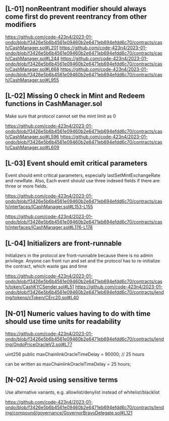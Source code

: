 ## [L-01] nonReentrant modifier should always come first do prevent reentrancy from other modifiers
https://github.com/code-423n4/2023-01-ondo/blob/f3426e5b6b4561e09460b2e6471eb694efdd6c70/contracts/cash/CashManager.sol#L201 https://github.com/code-423n4/2023-01-ondo/blob/f3426e5b6b4561e09460b2e6471eb694efdd6c70/contracts/cash/CashManager.sol#L244 https://github.com/code-423n4/2023-01-ondo/blob/f3426e5b6b4561e09460b2e6471eb694efdd6c70/contracts/cash/CashManager.sol#L668 https://github.com/code-423n4/2023-01-ondo/blob/f3426e5b6b4561e09460b2e6471eb694efdd6c70/contracts/cash/CashManager.sol#L955

## [L-02] Missing 0 check in Mint and Redeem functions in CashManager.sol
Make sure that protocol cannot set the mint limit as 0

https://github.com/code-423n4/2023-01-ondo/blob/f3426e5b6b4561e09460b2e6471eb694efdd6c70/contracts/cash/CashManager.sol#L596 https://github.com/code-423n4/2023-01-ondo/blob/f3426e5b6b4561e09460b2e6471eb694efdd6c70/contracts/cash/CashManager.sol#L609

## [L-03] Event should emit critical parameters
Event should emit critical parameters, especially lastSetMintExchangeRate and newRate. Also, Each event should use three indexed fields if there are three or more fields.

https://github.com/code-423n4/2023-01-ondo/blob/f3426e5b6b4561e09460b2e6471eb694efdd6c70/contracts/cash/interfaces/ICashManager.sol#L153-L155

https://github.com/code-423n4/2023-01-ondo/blob/f3426e5b6b4561e09460b2e6471eb694efdd6c70/contracts/cash/interfaces/ICashManager.sol#L176-L178

## [L-04] Initializers are front-runnable
Initializers in the protocol are front-runnable because there is no admin privilege. Anyone can front run and set and the protocol has to re-initialize the contract, which waste gas and time

https://github.com/code-423n4/2023-01-ondo/blob/f3426e5b6b4561e09460b2e6471eb694efdd6c70/contracts/cash/token/CashKYCSender.sol#L51 https://github.com/code-423n4/2023-01-ondo/blob/f3426e5b6b4561e09460b2e6471eb694efdd6c70/contracts/lending/tokens/cToken/CErc20.sol#L40

## [N-01] Numeric values having to do with time should use time units for readability
https://github.com/code-423n4/2023-01-ondo/blob/f3426e5b6b4561e09460b2e6471eb694efdd6c70/contracts/lending/OndoPriceOracleV2.sol#L77

uint256 public maxChainlinkOracleTimeDelay = 90000; // 25 hours

can be written as maxChainlinkOracleTimeDelay = 25 hours;

## [N-02] Avoid using sensitive terms
Use alternative variants, e.g. allowlist/denylist instead of whitelist/blacklist

https://github.com/code-423n4/2023-01-ondo/blob/f3426e5b6b4561e09460b2e6471eb694efdd6c70/contracts/lending/compound/governance/GovernorBravoDelegate.sol#L121
